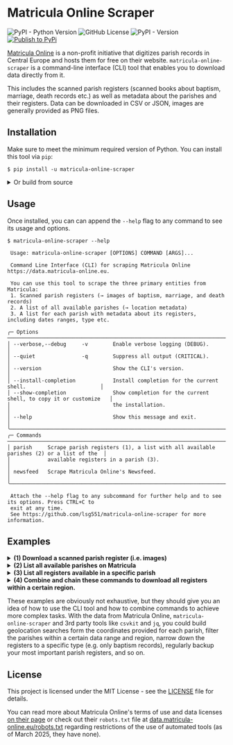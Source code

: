# Matricula Online Scraper

![PyPI - Python Version](https://img.shields.io/pypi/pyversions/matricula-online-scraper?logo=python)
![GitHub License](https://img.shields.io/github/license/lsg551/matricula-online-scraper?logo=pypi)
![PyPI - Version](https://img.shields.io/pypi/v/matricula-online-scraper?logo=pypi)
[![Publish to PyPi](https://github.com/lsg551/matricula-online-scraper/actions/workflows/publish.yml/badge.svg)](https://github.com/lsg551/matricula-online-scraper/actions/workflows/publish.yml)


[Matricula Online](https://data.matricula-online.eu/) is a non-profit initiative that digitizes parish records in Central Europe and hosts them for free on their website. `matricula-online-scraper` is a command-line interface (CLI) tool that enables you to download data directly from it.

This includes the scanned parish registers (scanned books about baptism, marriage, death records etc.) as well as metadata about the parishes and their registers. Data can be downloaded in CSV or JSON, images are generally provided as PNG files.

## Installation

Make sure to meet the minimum required version of Python. You can install
this tool via `pip`:

```console
$ pip install -u matricula-online-scraper
```

<details><summary>Or build from source</summary>
<p>

If you want to get the latest version or just build from source, you can clone the repository and install it manually,
favorably via [`uv`](https://docs.astral.sh/uv/):

```console
$ git clone https://github.com/lsg551/matricula-online-scraper.git
$ cd matricula-online-scraper
$ uv venv && uv sync
```

If you do not have `uv` installed, you can install it via `pip`:

```console
$ pip install -r requirements.txt
```

</p>
</details>

## Usage

Once installed, you can can append the `--help` flag to any command to see its usage and options.

```
$ matricula-online-scraper --help

 Usage: matricula-online-scraper [OPTIONS] COMMAND [ARGS]...                         
                                                                                                    
 Command Line Interface (CLI) for scraping Matricula Online https://data.matricula-online.eu.       
                                                                                                    
 You can use this tool to scrape the three primary entities from Matricula:                         
 1. Scanned parish registers (→ images of baptism, marriage, and death records)                     
 2. A list of all available parishes (→ location metadata)                                          
 3. A list for each parish with metadata about its registers, including dates ranges, type etc.     
                                                                                                    
╭─ Options ────────────────────────────────────────────────────────────────────────────────────────╮
│ --verbose,--debug     -v        Enable verbose logging (DEBUG).                                  │
│ --quiet               -q        Suppress all output (CRITICAL).                                  │
│ --version                       Show the CLI's version.                                          │
│ --install-completion            Install completion for the current shell.                        │
│ --show-completion               Show completion for the current shell, to copy it or customize   │
│                                 the installation.                                                │
│ --help                          Show this message and exit.                                      │
╰──────────────────────────────────────────────────────────────────────────────────────────────────╯
╭─ Commands ───────────────────────────────────────────────────────────────────────────────────────╮
│ parish     Scrape parish registers (1), a list with all available parishes (2) or a list of the  │
│            available registers in a parish (3).                                                  │
│ newsfeed   Scrape Matricula Online's Newsfeed.                                                   │
╰──────────────────────────────────────────────────────────────────────────────────────────────────╯
                                                                                                    
 Attach the --help flag to any subcommand for further help and to see its options. Press CTRL+C to  
 exit at any time.
 See https://github.com/lsg551/matricula-online-scraper for more information.
```


## Examples

<details><summary><b>(1) Download a scanned parish register (i.e. images)</b></summary>
<p>

Imagine you opened a certain parish register on Matricula and want to download the entire book or a single page.
Let's say you want to download the death register of [Bautzen, Germany](https://data.matricula-online.eu/en/deutschland/dresden/bautzen/),
starting from 1661. Copy the URL of the register when you are in the image viewer, this might look like `https://data.matricula-online.eu/en/deutschland/dresden/bautzen/11/?pg=1`.

Then run the following command and paste the URL into the prompt:

```console
$ matricula-online-scraper parish fetch https://data.matricula-online.eu/en/deutschland/dresden/bautzen/11/?pg=1
```

Run `matricula-online-scraper parish fetch --help` to see all available options.

</p>
</details>

<details><summary><b>(2) List all available parishes on Matricula</b></summary>
<p>

```console
$ matricula-online-scraper parish list
```

This command will fetch all parishes from Matricula Online, effectively scraping the entire ["Fonds" page](https://data.matricula-online.eu/en/bestande/).
The resulting data looks like:

```csv
country    , region                          , name                 , url                                                                          , longitude         , latitude
Deutschland, "Passau, rk. Bistum"            , Arbing-bei-Neuoetting, https://data.matricula-online.eu/en/deutschland/passau/arbing-bei-neuoetting/, 12.7081934381511  , 48.32953342002908
Österreich , Oberösterreich: Rk. Diözese Linz, Eberschwang          , https://data.matricula-online.eu/en/oesterreich/oberoesterreich/eberschwang/ , 13.5620985        , 48.15550995
Polen      , "Breslau/Wroclaw, Staatsarchiv" , Hermsdorf            , https://data.matricula-online.eu/en/polen/breslau/hermsdorf/                 , 15.642741683666767, 50.84699257482722
```

It may take a few minutes to complete and will yield a few thousand rows. Each `url` value leads to the main page of the parish
and can bepiped into the next command (3) to fetch metadata about the parish's registers.


> [!TIP]
> The data only changes rarely. A GitHub workflow automatically executes this command once a week
> and pushes to [`cache/parishes`](https://github.com/lsg551/matricula-online-scraper/tree/cache/parishes).
> This has the advantage that you can download the data without having to run and waiting for the command yourself
> as well as taking some load off the Matricula servers.
>
> Click here to download the entire CSV: 👉 [`parishes.csv`](https://github.com/lsg551/matricula-online-scraper/raw/cache/parishes/parishes.csv.gz) 👈
>
> Or with cURL:
> ```console
> curl -L https://github.com/lsg551/matricula-online-scraper/raw/cache/parishes/parishes.csv.gz | gunzip > parishes.csv
> ```
>
> [![Cache Parishes](https://github.com/lsg551/matricula-online-scraper/actions/workflows/cache-parishes.yml/badge.svg)](https://github.com/lsg551/matricula-online-scraper/actions/workflows/cache-parishes.yml)
> ![GitHub last commit (branch)](https://img.shields.io/github/last-commit/lsg551/matricula-online-scraper/cache%2Fparishes?path=parishes.csv.gz&label=last%20caching&cacheSeconds=43200)


Run `matricula-online-scraper parish list --help` to see all available options.

</p>
</details>

<details><summary><b>(3) List all registers available in a specific parish</b></summary>
<p>

This command will download a list of all available registers for a single parish, including certain metadata such as
the type of register, the date range, and the URL to the register itself etc.

```console
$ matricula-online-scraper parish show https://data.matricula-online.eu/en/deutschland/muenster/muenster-st-martini/
```

A sample from the output (here _JSON Lines_) looks like this:

```json
{
    "name": "Taufen",
    "url": "https://data.matricula-online.eu/en/deutschland/muenster/muenster-st-martini/KB001/",
    "accession_number": "KB001",
    "date": "1715 - 1800",
    "register_type": "Taufen",
    "date_range_start": "Jan. 1, 1715",
    "date_range_end": "Dec. 31, 1800"
}
```

Run `matricula-online-scraper parish show --help` to see all available options.

</p>
</details>

<details><summary><b>(4) Combine and chain these commands to download all registers within a certain region.</b></summary>
<p>

The three examples above only highlight a single command for different data types each. However, this data is not unconnected and can be linked together. The CLI is designed with this in mind, so you can easily combine commands, pipe data around, and chain them together to achieve more complex tasks.

For example, after you have obtained a complete list of all parishes (2), you can filter that list to only include parishes within a certain region, such as "Paderborn" in Germany, and then pipe these parish URLs from that list into the next command to download a list for each parish with metadata about its registers (3). Finally, you can pipe the URLs of the registers into the next command to download the images of the registers (1).

The following command will download the cached list with all parishes (2) (faster than `matricula-online-scraper parish list`), filter all parishes within the region "Paderborn", and pipe the parish URLs to `matricula-online-scraper parish show` to get the metadata about the registers for each parish (3). Then, `matricula-online-scraper parish fetch` will be called for all registers of each parish and proceeds to download the images of the registers (1).

<!-- TODO: `xargs` in `xargs -n 1 -P 4 matricula-online-scraper parish show -o -` is no longer needed, because `parish show` soon allows lists to be piped to STDIN  -->

```console
curl -sL https://github.com/lsg551/matricula-online-scraper/raw/cache/parishes/parishes.csv.gz \
    | gunzip \
    | csvgrep -c region -m "Paderborn" \
    | csvcut -c url \
    | csvformat --skip-header \
    | xargs -n 1 -P 4 matricula-online-scraper parish show -o - \
    | jq -r ".url // empty" \
    | matricula-online-scraper parish fetch
```

It uses [`csvkit`](https://csvkit.readthedocs.io/en/latest/index.html) for processing the CSV data. Make sure to install it via `pip install csvkit` or your package manager of choice if you want to replicate this example. Also make sure to have [`jq`](https://stedolan.github.io/jq/) installed, as it is used to parse and manipulate the JSON output of some commands.

</p>
</details>

These examples are obviously not exhaustive, but they should give you an idea of how to use the CLI tool and how to combine commands to achieve more complex tasks. With the data from Matricula Online, `matricula-online-scraper` and 3rd party tools like `csvkit` and `jq`, you could build geolocation searches form the coordinates provided for each parish, filter the parishes within a certain data range and region, narrow down the registers to a specific type (e.g. only baptism records), regularly backup your most important parish registers, and so on.




## License

This project is licensed under the MIT License - see the [LICENSE](LICENSE) file
for details.

You can read more about Matricula Online's terms of use and data licenses
[on their page](https://data.matricula-online.eu/en/nutzungsbedingungen/) or
check out their `robots.txt` file at
[data.matricula-online.eu/robots.txt](https://data.matricula-online.eu/robots.txt)
regarding restrictions of the use of automated tools (as of March 2025, they
have none).
